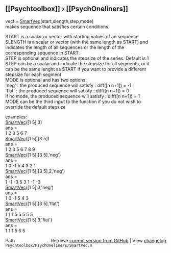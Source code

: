 ## [[Psychtoolbox]] &#8250; [[PsychOneliners]]

vect = [SmartVec](SmartVec)(start,slength,step,mode)  
makes sequence that satisfies certain conditions.  
  
START is a scalar or vector with starting values of an sequence  
SLENGTH is a scalar or vector (with the same length as START) and  
  indicates the length of all sequences or the length of the  
  corresponding sequence in START.  
STEP is optional and indicates the stepsize of the series. Default is 1  
  STEP can be a scalar and indicate the stepsize for all segments, or it  
  can be the same lenght as START if you want to provide a different  
  stepsize for each segment  
MODE is optional and has two options:  
  'neg'  : the produced sequence will satisfy  : diff([n n+1]) = -1   
  'flat' : the produced sequence will satisfy  : diff([n n+1]) =  0  
if no mode, the produced sequence will satisfy : diff([n n+1]) =  1  
MODE can be the third input to the function if you do not wish to  
override the default stepsize  
  
examples:  
  [SmartVec](SmartVec)([1 5],3)  
  ans =  
       1     2     3     5     6     7  
  [SmartVec](SmartVec)([1 5],[3 5])  
  ans =  
       1     2     3     5     6     7     8     9  
  [SmartVec](SmartVec)([1 5],[3 5],'neg')  
  ans =  
       1     0    -1     5     4     3     2     1  
  [SmartVec](SmartVec)([1 5],[3 5],2,'neg')  
  ans =  
       1     -1   -3     5     3     1     -1    -3  
  [SmartVec](SmartVec)([1 5],3,'neg')  
  ans =  
       1     0    -1     5     4     3  
  [SmartVec](SmartVec)([1 5],[3 5],'flat')  
  ans =  
       1     1     1     5     5     5     5     5  
  [SmartVec](SmartVec)([1 5],3,'flat')  
  ans =  
       1     1     1     5     5     5  




<div class="code_header" style="text-align:right;">
  <span style="float:left;">Path&nbsp;&nbsp;</span> <span class="counter">Retrieve <a href=
  "https://raw.github.com/Psychtoolbox-3/Psychtoolbox-3/beta/Psychtoolbox/PsychOneliners/SmartVec.m">current version from GitHub</a> | View <a href=
  "https://github.com/Psychtoolbox-3/Psychtoolbox-3/commits/beta/Psychtoolbox/PsychOneliners/SmartVec.m">changelog</a></span>
</div>
<div class="code">
  <code>Psychtoolbox/PsychOneliners/SmartVec.m</code>
</div>


